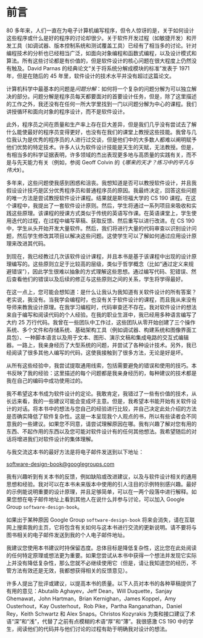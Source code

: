 # 前言

80 多年来，人们一直在为电子计算机编写程序，但令人惊讶的是，关于如何设计这些程序或什么是好的程序的讨论却很少。关于软件开发过程（如敏捷开发）和开发工具（如调试器、版本控制系统和测试覆盖工具）已经有了相当多的讨论。针对编程技术的分析也已经相当广泛，如面向对象编程和函数式编程，以及设计模式和算法。所有这些讨论都是有价值的，但是软件设计的核心问题在很大程度上仍然没有触及。David Parnas 的经典论文“关于将系统分解成模块的标准”发表于 1971 年，但是在随后的 45 年里，软件设计的技术水平并没有超过这篇论文。

计算机科学中最基本的问题是*问题分解*：如何将一个复杂的问题分解为可以独立解决的部分。问题分解是程序员每天都要面对的首要设计任务，但是，除了这里描述的工作之外，我还没有在任何一所大学里找到一门以问题分解为中心的课程。我们讲授循环和面向对象的程序设计，而不是软件设计。

此外，程序员之间在质量和生产率上存在巨大差异，但是我们几乎没有尝试去了解什么能使最好的程序员变得更好，也没有在我们的课堂上教授这些技能。我曾与几位我认为是优秀的程序员的人进行过交谈，但是他们中的大多数人都难以阐明赋予他们优势的特定技术。许多人认为软件设计技能是天生的天赋，无法教授。但是，有相当多的科学证据表明，许多领域的杰出表现更多地与高质量的实践有关，而不是与先天能力有关（例如，参阅 Geoff Colvin 的《*哪来的天才？练习中的平凡与伟大*》）。

多年来，这些问题使我感到困惑和沮丧。我想知道是否可以教授软件设计，并且我假设设计技巧是区分优秀程序员和普通程序员的原因。我最终决定，回答这些问题的唯一方法是尝试教授软件设计课程。结果就是斯坦福大学的 CS 190 课程。在这个课程中，我提出了一套软件设计原则。然后，学生将通过一系列项目来吸收和实践这些原理。该课程的授课方式类似于传统的英语写作课。在英语课堂上，学生使用迭代的过程，在过程中编写草稿、获取反馈、然后重写以进行改进。在 CS 190 中，学生从头开始开发大量软件。然后，我们将进行大量的代码审查以识别设计问题，然后学生修改其项目以解决这些问题。这使学生可以了解如何通过应用设计原理来改进其代码。

到现在，我已经教过几次该软件设计课程，并且本书是基于该课程中出现的设计原理编写的。这些原则立足于比较高的层级，类似于哲学概念（比如“通过定义来规避错误”），因此学生很难以抽象的方式理解这些思想。通过编写代码、犯错误、然后查看他们的错误以及后续的修正与这些原则之间的关系，学生将学得最好。

在这一点上，您可能会想知道：是什么让我认为我知道有关软件设计的所有答案？老实说，我没有。当我学会编程时，也没有关于软件设计的课程，而且我从来没有导师来教我设计原理。在我学习编程时，代码审查还不存在。我对软件设计的想法来自于编写和阅读代码的个人经验。在我的职业生涯中，我已经用多种语言编写了大约 25 万行代码。我曾在一些团队中工作过，这些团队从零开始创建了三个操作系统、多个文件和存储系统、基础架构工具（例如调试器、构建系统和图像界面工具包）、一种脚本语言以及用于文本、图形、演示文稿和集成电路的交互式编辑器。一路上，我亲身经历了大型系统的问题，并尝试了各种设计技术。另外，我已经阅读了很多其他人编写的代码，这使我接触到了很多方法，无论是好是坏。

从所有这些经验中，我尝试提取通用线索，包括需要避免的错误和使用的技巧。本书反映了我的经验：这里描述的每个问题都是我亲身经历的，每种建议的技术都是我在自己的编码中成功使用过的。

我不希望这本书成为软件设计的定论。我敢肯定，我错过了一些有价值的技术，从长远来看，我的一些建议可能会变成坏主意。但是，我希望本书能开始有关软件设计的对话。将本书中的想法与您自己的经验进行比较，并自己决定此处介绍的方法是否确实降低了软件复杂性。这是一本呈现我个人观点的书，所以有些读者会不同意我的一些建议。如果您不同意，请尝试理解原因在哪。我有兴趣了解对您有用的东西、不起作用的东西以及您可能对软件设计有的任何其他想法。我希望随后的对话将增进我们对软件设计的集体理解。

与我交流这本书的最好方法是将电子邮件发送到以下地址：

[software-design-book@googlegroups.com](mailto:software-design-book@googlegroups.com)

我有兴趣听到有关本书的反馈，例如缺陷或改进建议，以及与软件设计相关的通用思想和经验。我对可以在本书未来版本中使用的引人注目的示例特别感兴趣。最好的示例能说明重要的设计原理，并且足够简单，可以在一两个段落中进行解释。如果您想在电子邮件地址上看到其他人在说什么并参与讨论，可以加入 Google Group `software-design-book`。

如果出于某种原因 Google Group `software-design-book` 将来会消失，请在互联网上搜索我的主页，它将包含有关如何与这本书进行交流的更新说明。请不要将与图书相关的电子邮件发送到我的个人电子邮件地址。

我建议您使用本书建议时持保留态度。总体目标是降低复杂性，这比您在此处阅读的任何特定原理或想法更为重要。如果您尝试从本书中获得一个想法并发现它实际上并没有降低复杂性，那么您就不必继续使用它（但是，请让我知道您的经历，不管方法有效还是无效，我都想获得相关的反馈意见）。

许多人提出了批评或建议，以提高本书的质量。以下人员对本书的各种草稿提供了有用的意见：Abutalib Aghayev，Jeff Dean，Will Duquette，Sanjay Ghemawat，John Hartman，Brian Kernighan，James Koppel，Amy Ousterhout，Kay Ousterhout，Rob Pike，Partha Ranganathan，Daniel Rey，Keith Schwartz 和 Alex Snaps。Christos Kozyrakis 为类和接口建议了术语“深”和“浅”，代替了之前有点模糊的术语“厚”和“薄”。我很感激 CS 190 中的学生，阅读他们的代码并与他们讨论的过程有助于明确我对设计的想法。
